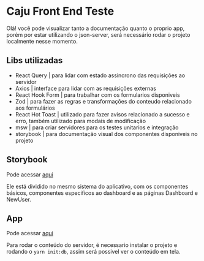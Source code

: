 
# Caju Front End Teste

Olá! você pode visualizar tanto a documentação quanto o proprio app, porém por estar utilizando o json-server, será necessário rodar o projeto localmente nesse momento.

## Libs utilizadas
- React Query | para lidar com estado assincrono das requisições ao servidor
- Axios | interface para lidar com as requisições externas
- React Hook Form | para trabalhar com os formularios disponiveis
- Zod | para fazer as regras e transformações do conteudo relacionado aos formulários
- React Hot Toast | utilizado para fazer avisos relacionado a sucesso e erro, também utilizado para modais de modificação
- msw | para criar servidores para os testes unitarios e integração
- storybook | para documentação visual dos componentes disponiveis no projeto

## Storybook
Pode acessar [aqui](https://starlit-chaja-1ef679.netlify.app/)

Ele está dividido no mesmo sistema do aplicativo, com os componentes básicos, componentes especificos ao dashboard e as páginas Dashboard e NewUser.

## App
Pode acessar [aqui](https://luxury-swan-7a534e.netlify.app/#/dashboard)

Para rodar o conteúdo do servidor, é necessario instalar o projeto e rodando o `yarn init:db`, assim será possivel ver o conteúdo em tela.
